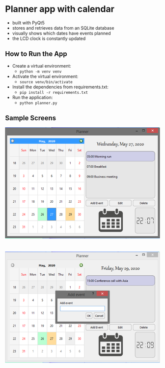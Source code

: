 # Planner app with calendar

- built with PyQt5
- stores and retrieves data from an SQLite database
- visually shows which dates have events planned
- the LCD clock is constantly updated

## How to Run the App

- Create a virtual environment:
  - `python -m venv venv`
- Activate the virtual environment:
  - `source venv/bin/activate`
- Install the dependencies from requirements.txt:
  - `pip install -r requirements.txt`
- Run the application:
  - `python planner.py`

## Sample Screens

![IMAGE](icons/sample.png)

#

![IMAGE](icons/sample_add.png)
